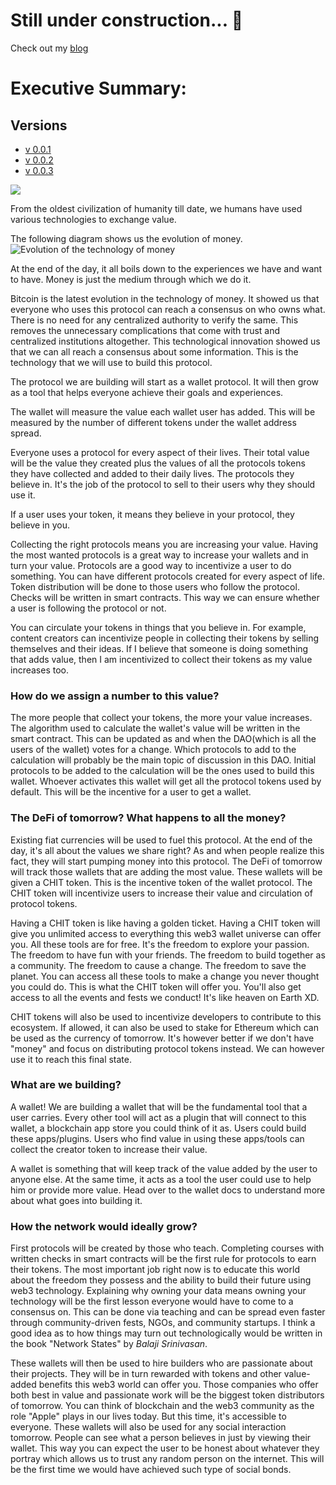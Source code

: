 # Still under construction... 👷
Check out my [blog](https://mirror.xyz/0x493EDA97486EC88C9C79404476B3dB71699a4040)

# Executive Summary:

## Versions
* [v 0.0.1](https://github.com/AireshBhat/TransferOfValue/blob/main/Versions/v0.0.1.md)
* [v 0.0.2](https://github.com/AireshBhat/TransferOfValue/blob/main/Versions/v0.0.2.md)
* [v 0.0.3](https://github.com/AireshBhat/TransferOfValue/blob/main/Versions/v0.0.3.md)

![](https://badgen.net/badge/Version/v0.0.3/green)

From the oldest civilization of humanity till date, we humans have used various technologies to exchange value.

The following diagram shows us the evolution of money.
![Evolution of the technology of money](https://github.com/AireshBhat/TransferOfValue/blob/main/assets/TransferOfValue.png)

At the end of the day, it all boils down to the experiences we have and want to have. Money is just the medium through which we do it.

Bitcoin is the latest evolution in the technology of money. It showed us that everyone who uses this protocol can reach a consensus on who owns what. There is no need for any centralized authority to verify the same. This removes the unnecessary complications that come with trust and centralized institutions altogether. This technological innovation showed us that we can all reach a consensus about some information. This is the technology that we will use to build this protocol.

The protocol we are building will start as a wallet protocol. It will then grow as a tool that helps everyone achieve their goals and experiences.

The wallet will measure the value each wallet user has added. This will be measured by the number of different tokens under the wallet address spread.

Everyone uses a protocol for every aspect of their lives. Their total value will be the value they created plus the values of all the protocols tokens they have collected and added to their daily lives. The protocols they believe in. It's the job of the protocol to sell to their users why they should use it.

If a user uses your token, it means they believe in your protocol, they believe in you.

Collecting the right protocols means you are increasing your value. Having the most wanted protocols is a great way to increase your wallets and in turn your value. Protocols are a good way to incentivize a user to do something. You can have different protocols created for every aspect of life. Token distribution will be done to those users who follow the protocol. Checks will be written in smart contracts. This way we can ensure whether a user is following the protocol or not.

You can circulate your tokens in things that you believe in. For example, content creators can incentivize people in collecting their tokens by selling themselves and their ideas. If I believe that someone is doing something that adds value, then I am incentivized to collect their tokens as my value increases too.

### How do we assign a number to this value?
The more people that collect your tokens, the more your value increases. The algorithm used to calculate the wallet's value will be written in the smart contract. This can be updated as and when the DAO(which is all the users of the wallet) votes for a change. Which protocols to add to the calculation will probably be the main topic of discussion in this DAO. Initial protocols to be added to the calculation will be the ones used to build this wallet. Whoever activates this wallet will get all the protocol tokens used by default. This will be the incentive for a user to get a wallet.

### The DeFi of tomorrow? What happens to all the money?
Existing fiat currencies will be used to fuel this protocol. At the end of the day, it's all about the values we share right? As and when people realize this fact, they will start pumping money into this protocol. The DeFi of tomorrow will track those wallets that are adding the most value. These wallets will be given a CHIT token. This is the incentive token of the wallet protocol. The CHIT token will incentivize users to increase their value and circulation of protocol tokens. 

Having a CHIT token is like having a golden ticket. Having a CHIT token will give you unlimited access to everything this web3 wallet universe can offer you. All these tools are for free. It's the freedom to explore your passion. The freedom to have fun with your friends. The freedom to build together as a community. The freedom to cause a change. The freedom to save the planet. You can access all these tools to make a change you never thought you could do. This is what the CHIT token will offer you. You'll also get access to all the events and fests we conduct! It's like heaven on Earth XD.

CHIT tokens will also be used to incentivize developers to contribute to this ecosystem. If allowed, it can also be used to stake for Ethereum which can be used as the currency of tomorrow. It's however better if we don't have "money" and focus on distributing protocol tokens instead. We can however use it to reach this final state.

### What are we building?
A wallet! We are building a wallet that will be the fundamental tool that a user carries. Every other tool will act as a plugin that will connect to this wallet, a blockchain app store you could think of it as. Users could build these apps/plugins. Users who find value in using these apps/tools can collect the creator token to increase their value.

A wallet is something that will keep track of the value added by the user to anyone else. At the same time, it acts as a tool the user could use to help him or provide more value. Head over to the wallet docs to understand more about what goes into building it.

### How the network would ideally grow?
First protocols will be created by those who teach. Completing courses with written checks in smart contracts will be the first rule for protocols to earn their tokens. The most important job right now is to educate this world about the freedom they possess and the ability to build their future using web3 technology. Explaining why owning your data means owning your technology will be the first lesson everyone would have to come to a consensus on. This can be done via teaching and can be spread even faster through community-driven fests, NGOs, and community startups. I think a good idea as to how things may turn out technologically would be written in the book "Network States" by *Balaji Srinivasan*.

These wallets will then be used to hire builders who are passionate about their projects. They will be in turn rewarded with tokens and other value-added benefits this web3 world can offer you. Those companies who offer both best in value and passionate work will be the biggest token distributors of tomorrow. You can think of blockchain and the web3 community as the role "Apple" plays in our lives today. But this time, it's accessible to everyone. These wallets will also be used for any social interaction tomorrow. People can see what a person believes in just by viewing their wallet. This way you can expect the user to be honest about whatever they portray which allows us to trust any random person on the internet. This will be the first time we would have achieved such type of social bonds.
